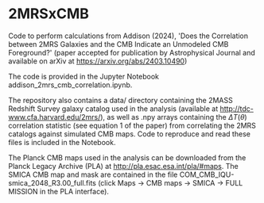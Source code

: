 # 2MRSxCMB
Code to perform calculations from Addison (2024), 'Does the Correlation between 2MRS Galaxies and the CMB Indicate an Unmodeled CMB Foreground?' (paper accepted for publication by Astrophysical Journal and available on arXiv at https://arxiv.org/abs/2403.10490)

The code is provided in the Jupyter Notebook addison_2mrs_cmb_correlation.ipynb.

The repository also contains a data/ directory containing the 2MASS Redshift Survey galaxy catalog used in the analysis (available at http://tdc-www.cfa.harvard.edu/2mrs/), as well as .npy arrays containing the $\Delta T(\theta)$ correlation statistic (see equation 1 of the paper) from correlating the 2MRS catalogs against simulated CMB maps. Code to reproduce and read these files is included in the Notebook.

The Planck CMB maps used in the analysis can be downloaded from the Planck Legacy Archive (PLA) at http://pla.esac.esa.int/pla/#maps. The SMICA CMB map and mask are contained in the file COM_CMB_IQU-smica_2048_R3.00_full.fits (click Maps -> CMB maps -> SMICA -> FULL MISSION in the PLA interface).

